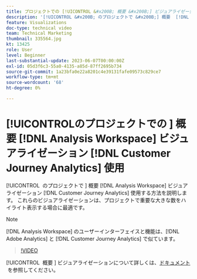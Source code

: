 ```yaml
---
title: プロジェクトでの [!UICONTROL &#x200B; 概要 &#x200B;] ビジュアライゼーション  [!DNL Analysis Workspace]  使用
description: '[!UICONTROL &#x200B; のプロジェクトで &#x200B;] 概要  [!DNL Analysis Workspace]  ビジュアライゼーションを使用す  [!DNL Customer Journey Analytics] 方法を説明します。'
feature: Visualizations
doc-type: technical video
team: Technical Marketing
thumbnail: 335564.jpg
kt: 13425
role: User
level: Beginner
last-substantial-update: 2023-06-07T00:00:00Z
exl-id: 05d3f6c3-55a0-4135-a85d-87ff2695b734
source-git-commit: 1a23bfa0e22a8201c4e39131fafe09573c829ce7
workflow-type: tm+mt
source-wordcount: '68'
ht-degree: 0%

---
```


# [!UICONTROL &#x200B; のプロジェクトでの &#x200B;] 概要 [!DNL Analysis Workspace] ビジュアライゼーション [!DNL Customer Journey Analytics] 使用

[!UICONTROL &#x200B; のプロジェクトで &#x200B;] 概要 [!DNL Analysis Workspace] ビジュアライゼーション [!DNL Customer Journey Analytics] 使用する方法を説明します。 これらのビジュアライゼーションは、プロジェクトで重要な大きな数をハイライト表示する場合に最適です。

>[!NOTE]
>
>[!DNL Analysis Workspace] のユーザーインターフェイスと機能は、[!DNL Adobe Analytics] と [!DNL Customer Journey Analytics] で似ています。

>[!VIDEO](https://video.tv.adobe.com/v/335564/?quality=12&learn=on)

[!UICONTROL &#x200B; 概要 &#x200B;] ビジュアライゼーションについて詳しくは、[&#x200B; ドキュメント &#x200B;](https://experienceleague.adobe.com/docs/analytics-platform/using/cja-workspace/visualizations/summary-number-change.html?lang=ja) を参照してください。
